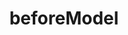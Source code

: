 ---
title: "beforeModel"
tags: [ "model", "transition", "redirect", "redirection", "retry" ]
template: topic.jade
description: hook executed before resolving models ( use for early redirection )
api_url: "http://emberjs.com/api/classes/Ember.Route.html#method_beforeModel"
value: function
arguments:
    transition:
        required: false
        description: optional - promise can be used to abort or retry transition to route
---